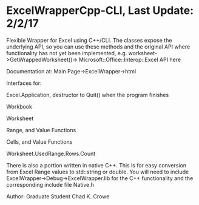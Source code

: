# ExcelWrapperCpp-CLI, Last Update: 2/2/17
Flexible Wrapper for Excel using C++/CLI.  The classes expose the underlying API, so you can use these methods and the original API where functionality has not yet been implemented, e.g. worksheet->GetWrappedWorksheet()-> Microsoft::Office::Interop::Excel API here

Documentation at: Main Page->ExcelWrapper->html

Interfaces for:

Excel.Application, destructor to Quit() when the program finishes

Workbook

Worksheet

Range, and Value Functions

Cells, and Value Functions

Worksheet.UsedRange.Rows.Count


There is also a portion written in native C++.  This is for easy conversion from Excel Range values to std::string or double.  You will need to include ExcelWrapper->Debug->ExcelWrapper.lib for the C++ functionality and the corresponding include file Native.h


Author: Graduate Student Chad K. Crowe
